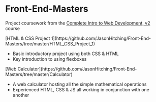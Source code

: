 # Front-End-Masters
Project coursework from the [Complete Intro to Web Development, v2](https://frontendmasters.com/courses/web-development-v2/) course

<p>
[HTML & CSS Project 1](https://github.com/JasonHitching/Front-End-Masters/tree/master/HTML_CSS_Project_1)
    <ul>
        <li> Basic introductory project using both CSS & HTML </li>
        <li> Key introduction to using flexboxes </li>
    </ul>
</p>
[Web Calculator](https://github.com/JasonHitching/Front-End-Masters/tree/master/Calculator)
    <ul>
        <li> A web calculator hosting all the simple mathematical operations </li>
        <li> Experienced HTML, CSS & JS all working in conjunction with one another </li>
    </ul>
